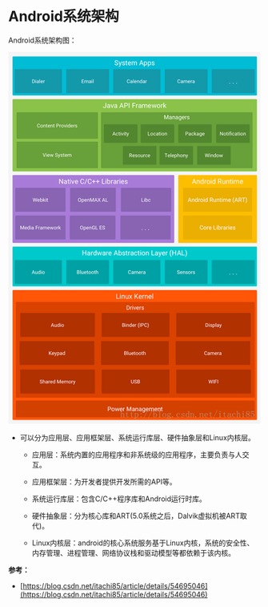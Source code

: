 # Android系统架构

Android系统架构图：

![Android系统架构图](https://raw.githubusercontent.com/lcfu1/Image/master/Android%E7%B3%BB%E7%BB%9F%E6%9E%B6%E6%9E%84%E5%9B%BE.png)

- 可以分为应用层、应用框架层、系统运行库层、硬件抽象层和Linux内核层。

  - 应用层：系统内置的应用程序和非系统级的应用程序，主要负责与人交互。

  - 应用框架层：为开发者提供开发所需的API等。

  - 系统运行库层：包含C/C++程序库和Android运行时库。

  - 硬件抽象层：分为核心库和ART(5.0系统之后，Dalvik虚拟机被ART取代)。

  - Linux内核层：android的核心系统服务基于Linux内核，系统的安全性、内存管理、进程管理、网络协议栈和驱动模型等都依赖于该内核。

**参考：**

- [https://blog.csdn.net/itachi85/article/details/54695046](https://blog.csdn.net/itachi85/article/details/54695046)